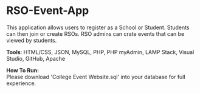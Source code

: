 # RSO-Event-App
This application allows users to register as a School or Student. Students can then join or create RSOs. RSO admins can crate events that can be viewed by students.

**Tools**: HTML/CSS, JSON, MySQL, PHP, PHP myAdmin, LAMP Stack, Visual Studio, GitHub, Apache

**How To Run:**</br>
Please download 'College Event Website.sql' into your database for full experience.
